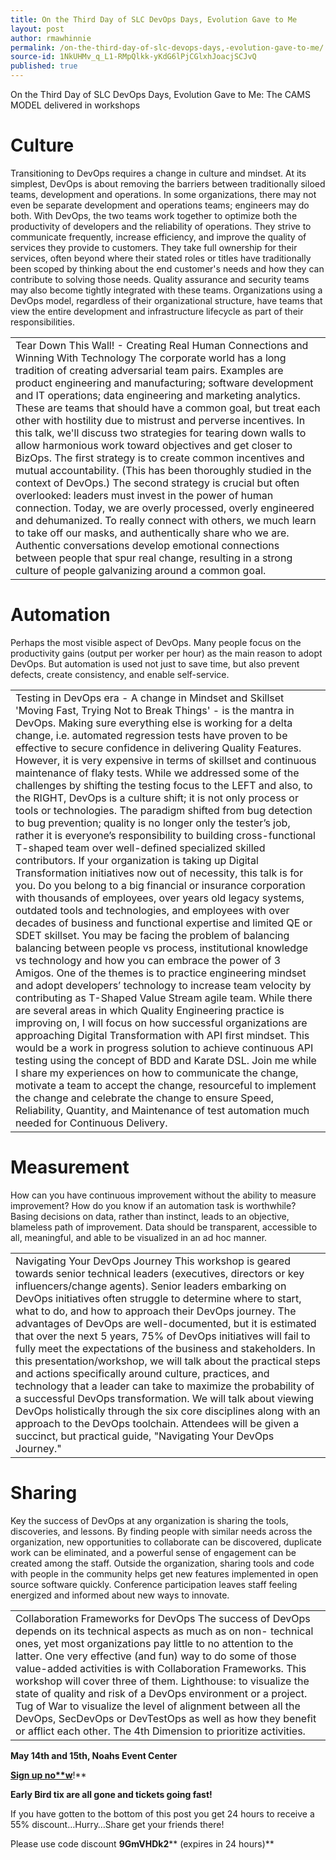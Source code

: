 ```yaml
---
title: On the Third Day of SLC DevOps Days, Evolution Gave to Me
layout: post
author: rmawhinnie
permalink: /on-the-third-day-of-slc-devops-days,-evolution-gave-to-me/
source-id: 1NkUHMv_q_L1-RMpQlkk-yKdG6lPjCGlxhJoacjSCJvQ
published: true
---
```

On the Third Day of SLC DevOps Days, Evolution Gave to Me: The CAMS MODEL delivered in workshops

# Culture

Transitioning to DevOps requires a change in culture and mindset. At its simplest, DevOps is about removing the barriers between traditionally siloed teams, development and operations. In some organizations, there may not even be separate development and operations teams; engineers may do both. With DevOps, the two teams work together to optimize both the productivity of developers and the reliability of operations. They strive to communicate frequently, increase efficiency, and improve the quality of services they provide to customers. They take full ownership for their services, often beyond where their stated roles or titles have traditionally been scoped by thinking about the end customer's needs and how they can contribute to solving those needs. Quality assurance and security teams may also become tightly integrated with these teams. Organizations using a DevOps model, regardless of their organizational structure, have teams that view the entire development and infrastructure lifecycle as part of their responsibilities. 

<table>
  <tr>
    <td>Tear Down This Wall! - Creating Real Human Connections and Winning With Technology
The corporate world has a long tradition of creating adversarial team pairs. Examples are product engineering and manufacturing; software development and IT operations; data engineering and marketing analytics. These are teams that should have a common goal, but treat each other with hostility due to mistrust and perverse incentives. In this talk, we'll discuss two strategies for tearing down walls to allow harmonious work toward objectives and get closer to BizOps. The first strategy is to create common incentives and mutual accountability. (This has been thoroughly studied in the context of DevOps.) The second strategy is crucial but often overlooked: leaders must invest in the power of human connection. Today, we are overly processed, overly engineered and dehumanized. To really connect with others, we much learn to take off our masks, and authentically share who we are. Authentic conversations develop emotional connections between people that spur real change, resulting in a strong culture of people galvanizing around a common goal.</td>
  </tr>
</table>


# Automation

Perhaps the most visible aspect of DevOps. Many people focus on the productivity gains (output per worker per hour) as the main reason to adopt DevOps. But automation is used not just to save time, but also prevent defects, create consistency, and enable self-service.

<table>
  <tr>
    <td>Testing in DevOps era - A change in Mindset and Skillset
'Moving Fast, Trying Not to Break Things' - is the mantra in DevOps. Making sure everything else is working for a delta change, i.e. automated regression tests have proven to be effective to secure confidence in delivering Quality Features. However, it is very expensive in terms of skillset and continuous maintenance of flaky tests. While we addressed some of the challenges by shifting the testing focus to the LEFT and also, to the RIGHT, DevOps is a culture shift; it is not only process or tools or technologies. The paradigm shifted from bug detection to bug prevention; quality is no longer only the tester’s job, rather it is everyone’s responsibility to building cross-functional T-shaped team over well-defined specialized skilled contributors.
If your organization is taking up Digital Transformation initiatives now out of necessity, this talk is for you. Do you belong to a big financial or insurance corporation with thousands of employees, over years old legacy systems, outdated tools and technologies, and employees with over decades of business and functional expertise and limited QE or SDET skillset. You may be facing the problem of balancing balancing between people vs process, institutional knowledge vs technology and how you can embrace the power of 3 Amigos. One of the themes is to practice engineering mindset and adopt developers’ technology to increase team velocity by contributing as T-Shaped Value Stream agile team. While there are several areas in which Quality Engineering practice is improving on, I will focus on how successful organizations are approaching Digital Transformation with API first mindset. This would be a work in progress solution to achieve continuous API testing using the concept of BDD and Karate DSL.
Join me while I share my experiences on how to communicate the change, motivate a team to accept the change, resourceful to implement the change and celebrate the change to ensure Speed, Reliability, Quantity, and Maintenance of test automation much needed for Continuous Delivery.</td>
  </tr>
</table>


# Measurement

How can you have continuous improvement without the ability to measure improvement? How do you know if an automation task is worthwhile? Basing decisions on data, rather than instinct, leads to an objective, blameless path of improvement. Data should be transparent, accessible to all, meaningful, and able to be visualized in an ad hoc manner.

<table>
  <tr>
    <td>Navigating Your DevOps Journey
This workshop is geared towards senior technical leaders (executives, directors or key influencers/change agents).
Senior leaders embarking on DevOps initiatives often struggle to determine where to start, what to do, and how to approach their DevOps journey. The advantages of DevOps are well-documented, but it is estimated that over the next 5 years, 75% of DevOps initiatives will fail to fully meet the expectations of the business and stakeholders. In this presentation/workshop, we will talk about the practical steps and actions specifically around culture, practices, and technology that a leader can take to maximize the probability of a successful DevOps transformation. We will talk about viewing DevOps holistically through the six core disciplines along with an approach to the DevOps toolchain. Attendees will be given a succinct, but practical guide, "Navigating Your DevOps Journey."</td>
  </tr>
</table>


# Sharing

Key the success of DevOps at any organization is sharing the tools, discoveries, and lessons. By finding people with similar needs across the organization, new opportunities to collaborate can be discovered, duplicate work can be eliminated, and a powerful sense of engagement can be created among the staff. Outside the organization, sharing tools and code with people in the community helps get new features implemented in open source software quickly. Conference participation leaves staff feeling energized and informed about new ways to innovate.

<table>
  <tr>
    <td>Collaboration Frameworks for DevOps
The success of DevOps depends on its technical aspects as much as on non-
technical ones, yet most organizations pay little to no attention to the latter.
One very effective (and fun) way to do some of those value-added activities
is with Collaboration Frameworks. This workshop will cover three of them.
Lighthouse: to visualize the state of quality and risk of a DevOps
environment or a project. Tug of War to visualize the level of alignment
between all the DevOps, SecDevOps or DevTestOps as well as how they
benefit or afflict each other. The 4th
Dimension to prioritize activities.</td>
  </tr>
</table>


**May 14th and 15th, Noahs Event Center**

**[Sign up no**w](https://www.slcdevopsdays.org/purchase-tickets/)**!**

**Early Bird tix are all gone and tickets going fast!**

If you have gotten to the bottom of this post you get 24 hours to receive a 55% discount…Hurry…Share get your friends there!

Please use code discount **9GmVHDk2**** (expires in 24 hours)**

